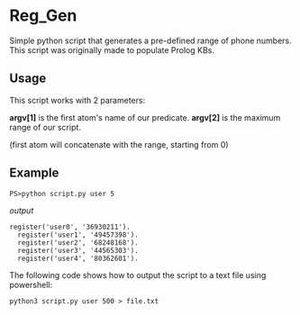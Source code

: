 
# Reg_Gen
Simple python script that generates a pre-defined range of phone numbers.
This script was originally made to populate Prolog KBs. <br>

## **Usage**

This script works with 2 parameters:

**argv[1]** is the first atom's name of our predicate.
**argv[2]** is the maximum range of our script.

(first atom will concatenate with the range, starting from 0)
## **Example**

    PS>python script.py user 5
 *output*
 

    register('user0', '36930211').
	  register('user1', '49457398').
	  register('user2', '68248168').
	  register('user3', '44565303').
	  register('user4', '80362601').



The following code shows how to output the script to a text file using powershell:

`python3 script.py user 500 > file.txt`
